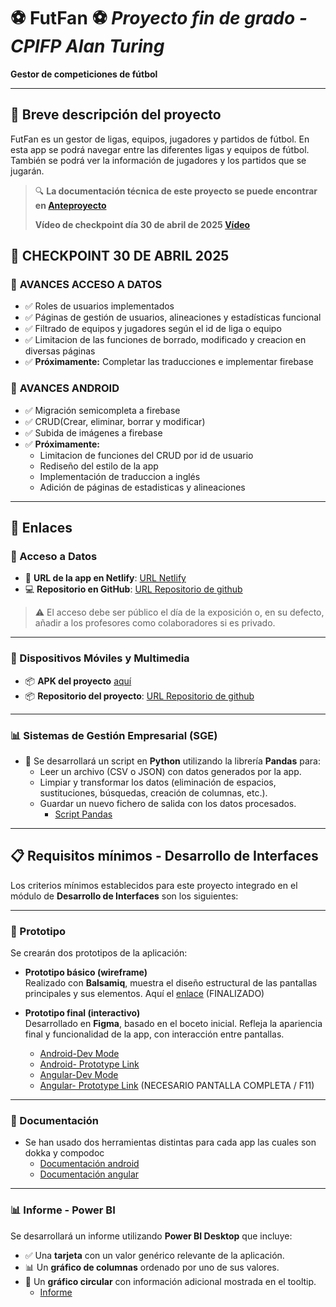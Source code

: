 # ⚽ FutFan ⚽ *Proyecto fin de grado - CPIFP Alan Turing*

**Gestor de competiciones de fútbol** 

---

## 📌 Breve descripción del proyecto

FutFan es un gestor de ligas, equipos, jugadores y partidos de fútbol. 
En esta app se podrá navegar entre las diferentes ligas y equipos de fútbol.
También se podrá ver la información de jugadores y los partidos que se jugarán. 

> 🔍 **La documentación técnica de este proyecto se puede encontrar en [Anteproyecto](https://flowery-fenugreek-5f5.notion.site/1c492d3d1397805e924ed5688a8153c5?v=1c492d3d139780a3aa1f000c90f24a15)**
>
> **Vídeo de checkpoint día 30 de abril de 2025 [Vídeo](https://www.youtube.com/watch?v=nuMjh-ZyS9c)**

## 📝 **CHECKPOINT 30 DE ABRIL 2025**

### 🔄 **AVANCES ACCESO A DATOS**
* ✅ Roles de usuarios implementados
* ✅ Páginas de gestión de usuarios, alineaciones y estadísticas funcional
* ✅ Filtrado de equipos y jugadores según el id de liga o equipo
* ✅ Limitacion de las funciones de borrado, modificado y creacion en diversas páginas
* ✅ **Próximamente:** Completar las traducciones e implementar firebase

### 📱 **AVANCES ANDROID**
* ✅ Migración semicompleta a firebase
* ✅ CRUD(Crear, eliminar, borrar y modificar)
* ✅ Subida de imágenes a firebase
* ✅ **Próximamente:** 
  * Limitacion de funciones del CRUD por id de usuario
  * Rediseño del estilo de la app
  * Implementación de traduccion a inglés
  * Adición de páginas de estadisticas y alineaciones

---
## 🔗 Enlaces

### 📂 Acceso a Datos
- 🔗 **URL de la app en Netlify**: [URL Netlify](https://futmanager.netlify.app/) 
- 💻 **Repositorio en GitHub**: [URL Repositorio de github](https://github.com/AlonsoSMdV/FootballAdminApp) 

> ⚠️ El acceso debe ser público el día de la exposición o, en su defecto, añadir a los profesores como colaboradores si es privado.

---

### 📱 Dispositivos Móviles y Multimedia
- 📦 **APK del proyecto** [aquí](https://github.com/AlonsoSMdV/FootballCompsAndoridV2/releases/tag/APK)
- 📦 **Repositorio del proyecto**: [URL Repositorio de github](https://github.com/AlonsoSMdV/FootballCompsAndoridV2)

---

### 📊 Sistemas de Gestión Empresarial (SGE)
- 🐍 Se desarrollará un script en **Python** utilizando la librería **Pandas** para:
  - Leer un archivo (CSV o JSON) con datos generados por la app.
  - Limpiar y transformar los datos (eliminación de espacios, sustituciones, búsquedas, creación de columnas, etc.).
  - Guardar un nuevo fichero de salida con los datos procesados.
    - [Script Pandas](https://github.com/AlonsoSMdV/FutFan_tfg/releases/tag/Pandas)

---

## 📋 Requisitos mínimos - Desarrollo de Interfaces

Los criterios mínimos establecidos para este proyecto integrado en el módulo de **Desarrollo de Interfaces** son los siguientes:

---

### 🧪 Prototipo

Se crearán dos prototipos de la aplicación:

- **Prototipo básico (wireframe)**  
  Realizado con **Balsamiq**, muestra el diseño estructural de las pantallas principales y sus elementos. Aquí el [enlace](https://balsamiq.cloud/spkmujg/pe385q) (FINALIZADO)

- **Prototipo final (interactivo)**  
  Desarrollado en **Figma**, basado en el boceto inicial. Refleja la apariencia final y funcionalidad de la app, con interacción entre pantallas.
  - [Android-Dev Mode](https://www.figma.com/design/ewWBJkvFMRjWCNjzLNZfMV/Android-design?node-id=0-1&m=dev&t=cOlhQLUL4vIuqfy1-1)
  - [Android- Prototype Link](https://www.figma.com/proto/ewWBJkvFMRjWCNjzLNZfMV/Android-design?node-id=0-1&t=cOlhQLUL4vIuqfy1-1)
  - [Angular-Dev Mode](https://www.figma.com/design/1R9hkcf7a3iBkddofD0cpC/Angular-design?node-id=0-1&m=dev&t=fwxZ50XSH6kcMbCU-1)
  - [Angular- Prototype Link](https://www.figma.com/proto/1R9hkcf7a3iBkddofD0cpC/Angular-design?node-id=0-1&t=fwxZ50XSH6kcMbCU-1) (NECESARIO PANTALLA COMPLETA / F11)
---

### 📄 Documentación

- Se han usado dos herramientas distintas para cada app las cuales son dokka y compodoc
  - [Documentación android](https://github.com/AlonsoSMdV/FootballCompsAndoridV2/releases/tag/Documentation)
  - [Documentación angular](https://github.com/AlonsoSMdV/FootballAdminApp/releases/tag/Documentation)

---

### 📊 Informe - Power BI

Se desarrollará un informe utilizando **Power BI Desktop** que incluye:

- ✅ Una **tarjeta** con un valor genérico relevante de la aplicación.
- 📊 Un **gráfico de columnas** ordenado por uno de sus valores.
- 🥧 Un **gráfico circular** con información adicional mostrada en el tooltip.
  - [Informe](https://github.com/AlonsoSMdV/FutFan_tfg/releases/tag/Informe)

